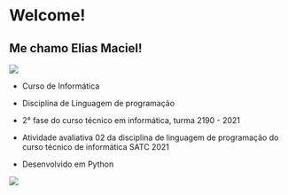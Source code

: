 # Welcome! 

## Me chamo Elias Maciel!

<img src="https://www1.satc.edu.br/parcelamento_satc/assets/img/logotipo_horizontal.png">

- Curso de Informática

- Disciplina de Linguagem de programação

- 2° fase do curso técnico em informática, turma 2190 - 2021

- Atividade avaliativa 02 da disciplina de linguagem de programação do curso técnico de informática SATC 2021

- Desenvolvido em Python

<img align="center" src="https://img.shields.io/badge/Python-3776AB?style=for-the-badge&logo=python&logoColor=white" />